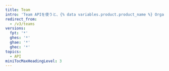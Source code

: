 ```yaml
---
title: Team
intro: 'Team APIを使うと、{% data variables.product.product_name %} Organization内のTeamの作成や管理ができます。'
redirect_from:
  - /v3/teams
versions:
  fpt: '*'
  ghes: '*'
  ghae: '*'
  ghec: '*'
topics:
  - API
miniTocMaxHeadingLevel: 3
---
```


<!--
  Operations are automatically generated below. Markdown for subcategories is located in data/reusables/rest-reference/teams
-->
